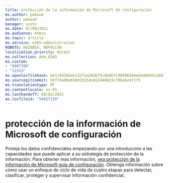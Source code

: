 ```yaml
---
title: protección de la información de Microsoft de configuración
ms.author: pebaum
author: pebaum
manager: scotv
ms.date: 07/09/2021
ms.audience: Admin
ms.topic: article
ms.service: o365-administration
ROBOTS: NOINDEX, NOFOLLOW
localization_priority: Normal
ms.collection: Adm_O365
ms.custom:
- "9007398"
- "12353"
ms.openlocfilehash: b61c8426bde1327aa203bf5c6b0b7c90996584eb5d66941a683e3672654619ac
ms.sourcegitcommit: b5f7da89a650d2915dc652449623c78be6247175
ms.translationtype: MT
ms.contentlocale: es-ES
ms.lasthandoff: 08/05/2021
ms.locfileid: "54027139"
---
```

# <a name="microsoft-information-protection-setup-guide"></a>protección de la información de Microsoft de configuración

Proteja los datos confidenciales empezando por una introducción a las capacidades que puede aplicar a su estrategia de protección de la información. Para obtener más información, [vea protección de la información de Microsoft guía de configuración](https://admin.microsoft.com/adminportal/home#/modernonboarding/mipsetupguide). Obtenga información sobre cómo usar un enfoque de ciclo de vida de cuatro etapas para detectar, clasificar, proteger y supervisar información confidencial.